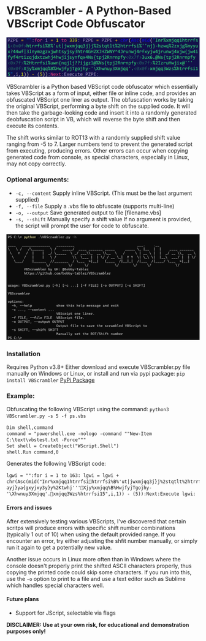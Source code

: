 # VBScrambler - A Python-Based VBScript Code Obfuscator
![header image_vbscrambler](https://raw.githubusercontent.com/bobby-tablez/VBScrambler/main/assets/vbscrambler_header.png) 

VBScrambler is a Python based VBScript code obfuscator which essentially takes VBScript as a form of input, either file or inline code, and provides an obfuscated VBScript one liner as output. The obfuscation works by taking the original VBScript, performing a byte shift on the supplied code. It will then take the garbage-looking code and insert it into a randomly generated deobfuscation script in VB, which will reverse the byte shift and then execute its contents. 

The shift works similar to ROT13 with a randomly supplied shift value ranging from -5 to 7. Larger numbers tend to prevent the generated script from executing, producing errors. Other errors can occur when copying generated code from console, as special characters, especially in Linux, may not copy correctly. 

### Optional arguments:
- `-c, --content` Supply inline VBScript. (This must be the last argument supplied)
- `-f, --file` Supply a .vbs file to obfuscate (supports multi-line)
- `-o, --output` Save generated output to file [filename.vbs]
- `-s, --shift` Manually specify a shift value
If no argument is provided, the script will prompt the user for code to obfuscate.

![help image_vbscrambler](https://raw.githubusercontent.com/bobby-tablez/VBScrambler/main/assets/vbscrambler_help.png)

### Installation
Requires Python v3.8+
Either download and execute VBScrambler.py file manually on Windows or Linux, or install and run via pypi package:
`pip install VBScrambler` [PyPi Package](https://pypi.org/project/VBScrambler/)

### Example:
Obfuscating the following VBScript using the command: `python3 VBScrambler.py -s 5 -f ps.vbs`
```VBScript
Dim shell,command
command = "powershell.exe -nologo -command ""New-Item C:\text\vbstest.txt -Force"""
Set shell = CreateObject("WScript.Shell")
shell.Run command,0
```
Generates the following VBScript code:
```VBScript
lgwi = "":for i = 1 to 163: lgwi = lgwi + chr(Asc(mid("Inr%xmjqq1htrrfsihtrrfsi%B%'ut|jwxmjqq3j}j%2stqtlt%2htrrfsi%''Sj|2Nyjr%H?ayj}ya{gxyjxy3y}y%2Ktwhj'''Xjy%xmjqq%B%HwjfyjTgojhy-'\Xhwnuy3Xmjqq'.xmjqq3Wzs%htrrfsi15",i,1)) - (5)):Next:Execute lgwi:
```

#### Errors and issues
After extensively testing various VBScripts, I've discovered that certain scritps will produce errors with specific shift number combinations (typically 1 out of 10) when using the default provided range. If you encounter an error, try either adjusting the shfit number manually, or simply run it again to get a potentially new value. 

Another issue occurs in Linux more often than in Windows where the console doesn't properly print the shifted ASCII characters properly, thus copying the printed code could skip some characters. If you run into this, use the `-o` option to print to a file and use a text editor such as Sublime which handles special characters well. 

#### Future plans
- Support for JScript, selectable via flags

**DISCLAIMER: Use at your own risk, for educational and demonstration purposes only!**
